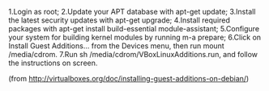 1.Login as root;
2.Update your APT database with apt-get update;
3.Install the latest security updates with apt-get upgrade;
4.Install required packages with apt-get install build-essential module-assistant;
5.Configure your system for building kernel modules by running m-a prepare;
6.Click on Install Guest Additions… from the Devices menu, then run mount /media/cdrom.
7.Run sh /media/cdrom/VBoxLinuxAdditions.run, and follow the instructions on screen.

(from http://virtualboxes.org/doc/installing-guest-additions-on-debian/)
